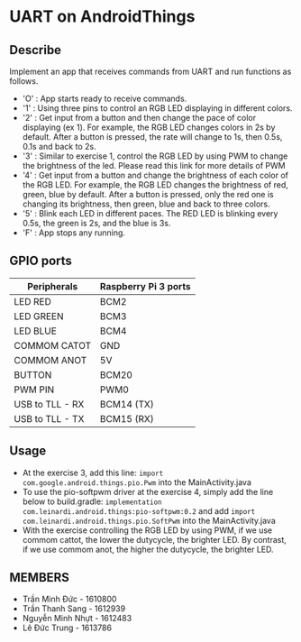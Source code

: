 # UART on AndroidThings

## Describe
Implement an app that receives commands from UART and run functions as follows.
 + 'O' : App starts ready to receive commands.
 + '1' : Using three pins to control an RGB LED displaying in different colors.
 + '2' : Get input from a button and then change the pace of color displaying (ex 1). For example, the RGB LED changes colors in 2s by default. After a button is pressed, the rate will change to 1s, then 0.5s, 0.1s and back to 2s. 
 + '3' : Similar to exercise 1, control the RGB LED by using PWM to change the brightness of the led. Please read this link for more details of PWM
 + '4' : Get input from a button and change the brightness of each color of the RGB LED. For example, the RGB LED changes the brightness of red, green, blue by default. After a button is pressed, only the red one is changing its brightness, then green, blue and back to three colors.
 + '5' : Blink each LED in different paces. The RED LED is blinking every 0.5s, the green is 2s, and the blue is 3s.
 + 'F' : App stops any running.

## GPIO ports

| Peripherals    |  Raspberry Pi 3 ports |
|----------------|-----------------------|
| LED RED        |  BCM2|
| LED GREEN      |  BCM3|
| LED BLUE       |  BCM4|
| COMMOM CATOT   |  GND|
| COMMOM ANOT    |  5V|
| BUTTON         |  BCM20|
| PWM PIN        |  PWM0|
|USB to TLL - RX |  BCM14 (TX)|
|USB to TLL - TX |  BCM15 (RX)|

## Usage
+ At the exercise 3, add this line: `import com.google.android.things.pio.Pwm` into the MainActivity.java
+ To use the pio-softpwm driver at the exercise 4, simply add the line below to build.gradle: `implementation com.leinardi.android.things:pio-softpwm:0.2` and add `import com.leinardi.android.things.pio.SoftPwm` into the MainActivity.java
+ With the exercise controlling the RGB LED by using PWM, if we use commom cattot, the lower the dutycycle, the brighter LED. By contrast, if we use commom anot, the higher the dutycycle, the brighter LED.

## MEMBERS

+ Trần Minh Đức - 1610800
+ Trần Thanh Sang - 1612939
+ Nguyễn Minh Nhựt - 1612483
+ Lê Đức Trung - 1613786
